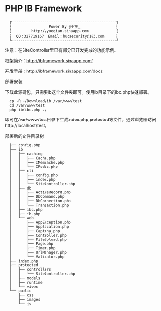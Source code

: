 PHP IB Framework
===========

      ╔------------------------------------------------╗
      ┆                 Power By @小笙_                ┆
      ┆         http://yueqian.sinaapp.com             ┆
      ┆  QQ：327719167  Email：hucsecurity@163.com     ┆
      ╚------------------------------------------------╝

注意：在SiteController里已有部分已开发完成的功能示例。      



框架简介：http://ibframework.sinaapp.com/

开发手册：http://ibframework.sinaapp.com/docs

部署安装

下载此源码包，只需要ib这个文件夹即可。使用ib目录下的ibc.php快速部署。

      cp -R ~/Download/ib /var/www/test
      cd /var/www/test
      php ib/ibc.php ./
      
即可在/var/www/test目录下生成index.php,protected等文件。通过浏览器访问 http://localhost/test。

部署后的文件目录树

      ├── config.php
      ├── ib
      │   ├── caching
      │   │   ├── Cache.php
      │   │   ├── IMemcache.php
      │   │   └── IRedis.php
      │   ├── cli
      │   │   ├── config.php
      │   │   ├── index.php
      │   │   └── SiteController.php
      │   ├── db
      │   │   ├── ActiveRecord.php
      │   │   ├── DbCommand.php
      │   │   ├── DbConnection.php
      │   │   └── Transaction.php
      │   ├── ibc.php
      │   ├── ib.php
      │   └── web
      │       ├── AppException.php
      │       ├── Application.php
      │       ├── Captcha.php
      │       ├── Controller.php
      │       ├── FileUpload.php
      │       ├── Page.php
      │       ├── Timer.php
      │       ├── UrlManager.php
      │       └── Validator.php
      ├── index.php
      ├── protected
      │   ├── controllers
      │   │   └── SiteController.php
      │   ├── models
      │   ├── runtime
      │   └── views
      └── public
          ├── css
          ├── images
          └── js



